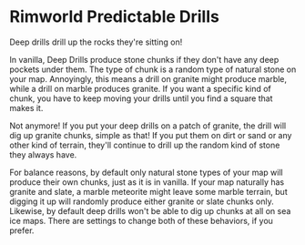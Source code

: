# Rimworld Predictable Drills
Deep drills drill up the rocks they're sitting on!

In vanilla, Deep Drills produce stone chunks if they don't have any deep pockets under them.  The type of chunk is a random type of natural stone on your map.  Annoyingly, this means a drill on granite might produce marble, while a drill on marble produces granite.  If you want a specific kind of chunk, you have to keep moving your drills until you find a square that makes it.

Not anymore!  If you put your deep drills on a patch of granite, the drill will dig up granite chunks, simple as that!  If you put them on dirt or sand or any other kind of terrain, they'll continue to drill up the random kind of stone they always have.

For balance reasons, by default only natural stone types of your map will produce their own chunks, just as it is in vanilla.  If your map naturally has granite and slate, a marble meteorite might leave some marble terrain, but digging it up will randomly produce either granite or slate chunks only.  Likewise, by default deep drills won't be able to dig up chunks at all on sea ice maps.  There are settings to change both of these behaviors, if you prefer.
